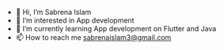 - 👋 Hi, I’m Sabrena Islam
- 👀 I’m interested in App development
- 🌱 I’m currently learning App development on Flutter and Java
- 📫 How to reach me sabrenaislam3@gmail.com
